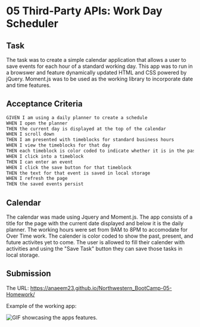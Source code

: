 # 05 Third-Party APIs: Work Day Scheduler

## Task

The task was to create a simple calendar application that allows a user to save events for each hour of a standard working day. This app was to run in a browswer and feature dynamically updated HTML and CSS powered by jQuery. Moment.js was to be used as the working library to incorporate date and time features.


## Acceptance Criteria

```md
GIVEN I am using a daily planner to create a schedule
WHEN I open the planner
THEN the current day is displayed at the top of the calendar
WHEN I scroll down
THEN I am presented with timeblocks for standard business hours
WHEN I view the timeblocks for that day
THEN each timeblock is color coded to indicate whether it is in the past, present, or future
WHEN I click into a timeblock
THEN I can enter an event
WHEN I click the save button for that timeblock
THEN the text for that event is saved in local storage
WHEN I refresh the page
THEN the saved events persist
```

## Calendar

The calendar was made using Jquery and Moment.js. The app consists of a title for the page with the current date displayed and below it is the daily planner. The working hours were set from 9AM to 8PM to accomodate for Over Time work. The calender is color coded to show the past, present, and future activites yet to come. The user is allowed to fill their calender with activities and using the "Save Task" button they can save those tasks in local storage.

## Submission

The URL: https://anaeem23.github.io/Northwestern_BootCamp-05-Homework/

Example of the working app:

![GIF showcasing the apps features.](./Assets/Work-Day-Scheduler-Google-Chrome.gif)
